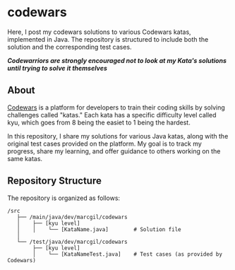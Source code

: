 # codewars

Here, I post my codewars solutions to various Codewars katas, implemented in Java. 
The repository is structured to include both the solution and the corresponding test cases.

***Codewarriors are strongly encouraged not to look at my Kata's solutions until trying to solve it themselves***
  
## About
[Codewars](https://codewars.com) is a platform for developers to train their coding skills by solving challenges called "katas." 
Each kata has a specific difficulty level called kyu, which goes from 8 being the easiet to 1 being the hardest.

In this repository, I share my solutions for various Java katas, along with the original test cases provided on the platform. 
My goal is to track my progress, share my learning, and offer guidance to others working on the same katas.

## Repository Structure
The repository is organized as follows:

    /src
       ├── /main/java/dev/marcgil/codewars
       │    ├── [kyu level]
       │    │    └── [KataName.java]        # Solution file
       │
       └── /test/java/dev/marcgil/codewars
            ├── [kyu level]
            │    └── [KataNameTest.java]    # Test cases (as provided by Codewars)
